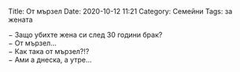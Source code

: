 Title: От мързел
Date: 2020-10-12 11:21
Category: Семейни
Tags: за жената

&minus; Защо убихте жена си след 30 години брак?  
&minus; От мързел...  
&minus; Как така от мързел?!?  
&minus; Ами а днеска, а утре...  
